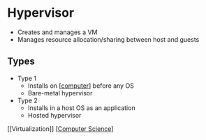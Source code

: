 # Hypervisor

- Creates and manages a VM
- Manages resource allocation/sharing between host and guests

## Types

- Type 1
  - Installs on [[computer]] before any OS
  - Bare-metal hypervisor
- Type 2
  - Installs in a host OS as an application
  - Hosted hypervisor

[[Virtualization]] [[Computer Science]]

[//begin]: # "Autogenerated link references for markdown compatibility"
[computer]: computer "Computer"
[Computer Science]: computer-science "Computer Science"
[//end]: # "Autogenerated link references"